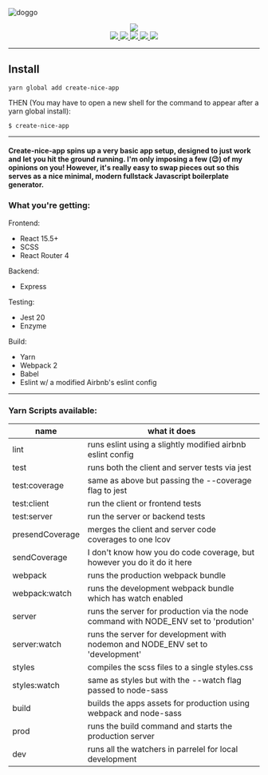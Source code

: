 ![doggo](https://media.giphy.com/media/1M4w25h7a3PEs/giphy.gif)
<p align="center">
  <img src="https://media.giphy.com/media/3og0IwJPfGwyMt9uHm/giphy.gif"/>
  <br>
  <a href="https://travis-ci.org/brantstuns/create-nice-app">
    <img src="https://travis-ci.org/brantstuns/create-nice-app.svg?branch=master"/>
  </a>
  <a href="https://coveralls.io/github/brantstuns/create-nice-app?branch=master">
    <img src="https://coveralls.io/repos/github/brantstuns/create-nice-app/badge.svg?branch=master"/>
  </a>
  <a href="https://badge.fury.io/js/create-nice-app">
    <img src="https://badge.fury.io/js/create-nice-app.svg"/>
  </a>
  <a href="https://david-dm.org/brantstuns/create-nice-app">
    <img src="https://david-dm.org/brantstuns/create-nice-app/status.svg"/>
  </a>
  <a href="https://david-dm.org/brantstuns/create-nice-app?type=dev">
    <img src="https://david-dm.org/brantstuns/create-nice-app/dev-status.svg"/>
  </a>
</p>

---
## Install
```
yarn global add create-nice-app 
```
THEN (You may have to open a new shell for the command to appear after a yarn global install):
```
$ create-nice-app 
```
---

#### Create-nice-app spins up a very basic app setup, designed to just work and let you hit the ground running. I'm only imposing a few (😉) of my opinions on you! However, it's really easy to swap pieces out so this serves as a nice minimal, modern  fullstack Javascript boilerplate generator.

### What you're getting:
Frontend: 
- React 15.5+
- SCSS
- React Router 4

Backend:
- Express

Testing:
- Jest 20
- Enzyme

Build:
- Yarn
- Webpack 2
- Babel
- Eslint w/ a modified Airbnb's eslint config
---
### Yarn Scripts available: 
| name | what it does | 
| --- | --- |
| lint | runs eslint using a slightly modified airbnb eslint config |
| test | runs both the client and server tests via jest |
| test:coverage | same as above but passing the --coverage flag to jest |
| test:client | run the client or frontend tests |
| test:server | run the server or backend tests |
| presendCoverage | merges the client and server code coverages to one lcov |
| sendCoverage | I don't know how you do code coverage, but however you do it do it here |
| webpack | runs the production webpack bundle |
| webpack:watch | runs the development webpack bundle which has watch enabled |
| server | runs the server for production via the node command with NODE_ENV set to 'prodution' |
| server:watch | runs the server for development with nodemon and NODE_ENV set to 'development' |
| styles | compiles the scss files to a single styles.css |
| styles:watch | same as styles but with the --watch flag passed to node-sass |
| build | builds the apps assets for production using webpack and node-sass |
| prod | runs the build command and starts the production server |
| dev | runs all the watchers in parrelel for local development |
